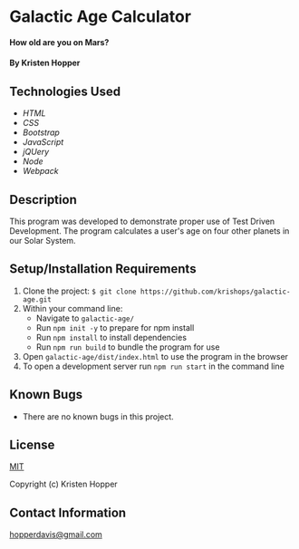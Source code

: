 # Galactic Age Calculator

#### How old are you on Mars?

#### By Kristen Hopper

## Technologies Used

* _HTML_
* _CSS_
* _Bootstrap_
* _JavaScript_
* _jQUery_
* _Node_
* _Webpack_

## Description

This program was developed to demonstrate proper use of Test Driven Development. The program calculates a user's age on four other planets in our Solar System. 

## Setup/Installation Requirements

1. Clone the project: `$ git clone https://github.com/krishops/galactic-age.git`
2. Within your command line:
    * Navigate to `galactic-age/`
    * Run `npm init -y` to prepare for npm install
    * Run `npm install` to install dependencies
    * Run `npm run build` to bundle the program for use
3. Open `galactic-age/dist/index.html` to use the program in the browser
4. To open a development server run `npm run start` in the command line

## Known Bugs

* There are no known bugs in this project.

## License

[MIT](https://opensource.org/licenses/MIT)

Copyright (c) Kristen Hopper

## Contact Information

hopperdavis@gmail.com

